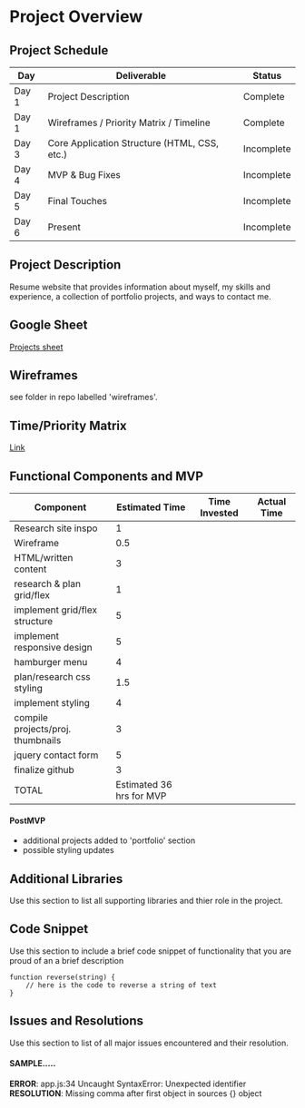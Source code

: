 # Project Overview

## Project Schedule

|  Day | Deliverable | Status
|---|---| ---|
|Day 1| Project Description | Complete
|Day 1| Wireframes / Priority Matrix / Timeline | Complete
|Day 3| Core Application Structure (HTML, CSS, etc.) | Incomplete
|Day 4| MVP & Bug Fixes | Incomplete
|Day 5| Final Touches | Incomplete
|Day 6| Present | Incomplete


## Project Description

Resume website that provides information about myself, my skills and experience, a collection of portfolio projects, and ways to contact me.

## Google Sheet
[Projects sheet](https://docs.google.com/spreadsheets/d/12v_YzgGL2VG3RbD5zB9MNSG7C_N9-zk2MuZrZR8zqUQ/edit?usp=sharing)

## Wireframes

see folder in repo labelled 'wireframes'.

## Time/Priority Matrix

[Link](https://imgur.com/7wPdeLm)


## Functional Components and MVP

|Component 	|       Estimated Time	|  Time Invested   |  Actual Time
| ---| --- | --- | --- |
|Research site inspo  |                            1    |              |
|Wireframe            |                           0.5  |              |
|HTML/written content  |                       3 |              |
|research & plan grid/flex    |                    1 |              |
|implement grid/flex structure |                   5 |              |
|implement responsive design   |                   5 |              |
|hamburger menu     |                              4 |              |
|plan/research css styling   |                     1.5 |              |
|implement styling       |                         4 |              |
|compile projects/proj. thumbnails  |              3 |              |
|jquery contact form        |                      5 |              |
|finalize github      |                            3   |              |       
| TOTAL |  Estimated 36 hrs for MVP

#### PostMVP 

- additional projects added to 'portfolio' section
- possible styling updates

## Additional Libraries
 Use this section to list all supporting libraries and thier role in the project. 

## Code Snippet

Use this section to include a brief code snippet of functionality that you are proud of an a brief description  

```
function reverse(string) {
	// here is the code to reverse a string of text
}
```

## Issues and Resolutions
 Use this section to list of all major issues encountered and their resolution.

#### SAMPLE.....
**ERROR**: app.js:34 Uncaught SyntaxError: Unexpected identifier                                
**RESOLUTION**: Missing comma after first object in sources {} object

